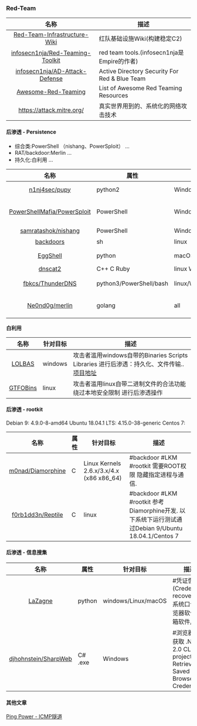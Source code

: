 ### Red-Team

|名称|描述|
|:-------------:|--|
|[Red-Team-Infrastructure-Wiki](https://github.com/bluscreenofjeff/Red-Team-Infrastructure-Wiki)|红队基础设施Wiki(构建稳定C2)|
|[infosecn1nja/Red-Teaming-Toolkit](https://github.com/infosecn1nja/Red-Teaming-Toolkit)|red team tools.(infosecn1nja是Empire的作者)|
|[infosecn1nja/AD-Attack-Defense](https://github.com/infosecn1nja/AD-Attack-Defense)|Active Directory Security For Red & Blue Team|
|[Awesome-Red-Teaming](https://github.com/yeyintminthuhtut/Awesome-Red-Teaming)|List of Awesome Red Teaming Resources|
|https://attack.mitre.org/|真实世界用到的、系统化的网络攻击技术|


#### 后渗透 - Persistence


* 综合类:PowerShell （nishang、PowerSploit） ...
* RAT/backdoor:Merlin ...
* 持久化:白利用 ...

|名称|属性|针对目标|描述|
|:-------------:|--|--|-----|
|[n1nj4sec/pupy](https://github.com/n1nj4sec/pupy)|python2|Windows/Linux/OSX/Android| 4k★ #RAT Pupy is a cross-platform remote administration and post-exploitation tool|
|[PowerShellMafia/PowerSploit](https://github.com/PowerShellMafia/PowerSploit)|PowerShell|Windows| 5k★ A PowerShell Post-Exploitation Framework.代码执行 权限维持 AVbypass 提升权限 信息搜集|
|[samratashok/nishang](https://github.com/samratashok/nishang)|PowerShell|Windows| 3k★ 渗透测试全阶段都有用|
|[backdoors](https://github.com/iamckn/backdoors)|sh|linux|#backdoor [利用SSH日志触发的后门分析](http://www.freebuf.com/articles/system/185942.html)|
|[EggShell](https://github.com/neoneggplant/EggShell)|python|macOS/Linux|#RAT iOS(Jailbroken)/macOS/Linux(OnlyFileManage)|
|[dnscat2](https://github.com/iagox86/dnscat2)|C++ C Ruby|linux Win32|#backdoor #DNS|
|[fbkcs/ThunderDNS](https://github.com/fbkcs/ThunderDNS)|python3/PowerShell/bash|linux/Win|#backdoor 通过DNS协议转发TCP流量(forward TCP traffic over DNS protocol) 支持socks5|
|[Ne0nd0g/merlin](https://github.com/Ne0nd0g/merlin)|golang|all|#RAT  a cross-platform post-exploitation [HTTP/2] Command & Control  server and agent|


**白利用**

|名称|针对目标|描述|
|:-------------:|--|-----|
|[LOLBAS](https://lolbas-project.github.io/)|windows|攻击者滥用windows自带的Binaries Scripts Libraries 进行后渗透：持久化、文件传输.. [项目地址](https://github.com/LOLBAS-Project/LOLBAS)|
|[GTFOBins](https://gtfobins.github.io/)|linux|攻击者滥用linux自带二进制文件的合法功能 绕过本地安全限制 进行后渗透操作|

#### 后渗透 - rootkit

Debian 9: 4.9.0-8-amd64 Ubuntu 18.04.1 LTS: 4.15.0-38-generic Centos 7:

|名称|属性|针对目标|描述|
|:-------------:|--|--|-----|
|[m0nad/Diamorphine](https://github.com/m0nad/Diamorphine)|C|Linux Kernels 2.6.x/3.x/4.x (x86 x86_64)|#backdoor #LKM #rootkit 需要ROOT权限 隐藏指定进程与通信.|
|[f0rb1dd3n/Reptile](https://github.com/f0rb1dd3n/Reptile)|C|linux|#backdoor #LKM #rootkit 参考Diamorphine开发. 以下系统下运行测试通过Debian 9/Ubuntu 18.04.1/Centos 7|


#### 后渗透 - 信息搜集

|名称|属性|针对目标|描述|
|:-------------:|--|--|-----|
|[LaZagne](https://github.com/AlessandroZ/LaZagne)|python|windows/Linux/macOS| #凭证恢复(Credentials recovery):系统口令/浏览器软件/邮箱软件/wifi|
|[djhohnstein/SharpWeb](https://github.com/djhohnstein/SharpWeb)|C# .exe|Windows|#浏览器凭证获取 .NET 2.0 CLR project. Retrieve All Saved Browser Credentials.|

#### 其他文章

[Ping Power - ICMP隧道](https://medium.com/bugbountywriteup/ping-power-icmp-tunnel-31e2abb2aaea)
